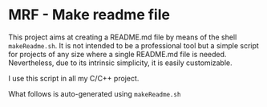 # MRF - Make readme file

This project aims at creating a README.md file by means of the shell `makeReadme.sh`. It is not intended to be a professional tool but a simple script for projects of any size where a single README.md file is needed. Nevertheless, due to its intrinsic simplicity, it is easily customizable.

I use this script in all my C/C++ project.

What follows is auto-generated using `makeReadme.sh`
